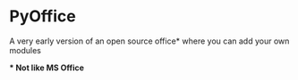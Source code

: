 # PyOffice
A very early version of an open source office* where you can add your own modules

__* Not like MS Office__
